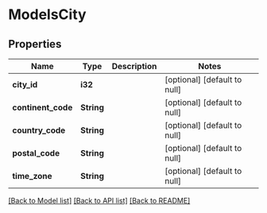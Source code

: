 # ModelsCity

## Properties
Name | Type | Description | Notes
------------ | ------------- | ------------- | -------------
**city_id** | **i32** |  | [optional] [default to null]
**continent_code** | **String** |  | [optional] [default to null]
**country_code** | **String** |  | [optional] [default to null]
**postal_code** | **String** |  | [optional] [default to null]
**time_zone** | **String** |  | [optional] [default to null]

[[Back to Model list]](../README.md#documentation-for-models) [[Back to API list]](../README.md#documentation-for-api-endpoints) [[Back to README]](../README.md)


